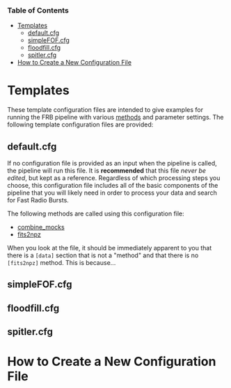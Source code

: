 ### Table of Contents
* [Templates](#templates)
    * [default.cfg]()
    * [simpleFOF.cfg]()
    * [floodfill.cfg]()
    * [spitler.cfg]()
* [How to Create a New Configuration File](https://github.com/federatedcloud/FRB_pipeline/tree/master/Pipeline/Templates#how-to-create-a-new-configuration-file)

# Templates

These template configuration files are intended to give examples for running the FRB pipeline with various [methods](https://github.com/federatedcloud/FRB_pipeline/tree/master/Pipeline/Methods) and parameter settings.  The following template configuration files are provided:
## default.cfg
If no configuration file is provided as an input when the pipeline is called, the pipeline will run this file.  It is **recommended** that this file *never be edited*, but kept as a reference.  Regardless of which processing steps you choose, this configuration file includes all of the basic components of the pipeline that you will likely need in order to process your data and search for Fast Radio Bursts.

The following methods are called using this configuration file:
* [combine_mocks](https://github.com/federatedcloud/FRB_pipeline/tree/master/Pipeline/Methods#included-methods)
* [fits2npz](https://github.com/federatedcloud/FRB_pipeline/tree/master/Pipeline/Methods#included-methods)

When you look at the file, it should be immediately apparent to you that there is a `[data]` section that is not a "method" and that there is no `[fits2npz]` method.  This is because...


## simpleFOF.cfg


## floodfill.cfg


## spitler.cfg


# How to Create a New Configuration File



